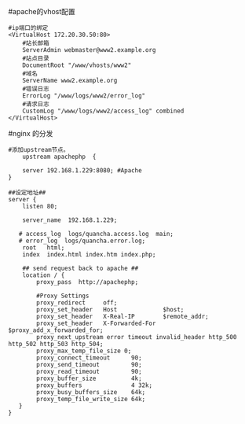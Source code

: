 #apache的vhost配置
	

	#ip端口的绑定
    <VirtualHost 172.20.30.50:80>
		#站长邮箱
	    ServerAdmin webmaster@www2.example.org
		#站点目录	    
		DocumentRoot "/www/vhosts/www2"
	    #域名
		ServerName www2.example.org
	    #错误日志	
		ErrorLog "/www/logs/www2/error_log"
		#请求日志	    
		CustomLog "/www/logs/www2/access_log" combined
    </VirtualHost>
#nginx 的分发

	#添加upstream节点。
		upstream apachephp  {
	
	    server 192.168.1.229:8080; #Apache
	}
	 
	##设定地址##
	server {
	    listen 80;
		
	    server_name  192.168.1.229;
	 
	   # access_log  logs/quancha.access.log  main;
	   # error_log  logs/quancha.error.log;
	    root   html;
	    index  index.html index.htm index.php;
	 
	    ## send request back to apache ##
	    location / {
	        proxy_pass  http://apachephp;
	 
	        #Proxy Settings
	        proxy_redirect     off;
	        proxy_set_header   Host             $host;
	        proxy_set_header   X-Real-IP        $remote_addr;
	        proxy_set_header   X-Forwarded-For  $proxy_add_x_forwarded_for;
	        proxy_next_upstream error timeout invalid_header http_500 http_502 http_503 http_504;
	        proxy_max_temp_file_size 0;
	        proxy_connect_timeout      90;
	        proxy_send_timeout         90;
	        proxy_read_timeout         90;
	        proxy_buffer_size          4k;
	        proxy_buffers              4 32k;
	        proxy_busy_buffers_size    64k;
	        proxy_temp_file_write_size 64k;
	   }
	}